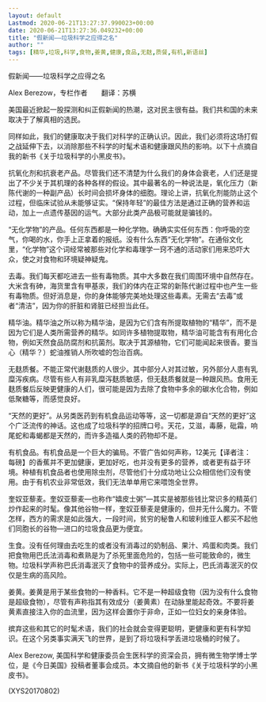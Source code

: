 ```yaml
---
layout: default
Lastmod: 2020-06-21T13:27:37.990023+00:00
date: 2020-06-21T13:27:36.049232+00:00
title: "假新闻——垃圾科学之应得之名"
author: ""
tags: [精华,垃圾,科学,食物,姜黄,健康,食品,无麸,质餐,有机,新语丝]
---
```


假新闻——垃圾科学之应得之名

Alex Berezow，专栏作者　　翻译：苏横

美国最近掀起一股探测和纠正假新闻的热潮，这对民主很有益。我们共和国的未来取决于了解真相的选民。

同样如此，我们的健康取决于我们对科学的正确认识。因此，我们必须将这场打假之战延伸下去，以消除那些不科学的时髦术语和健康跟风热的影响。以下十点摘自我的新书《关于垃圾科学的小黑皮书》。

抗氧化剂和抗衰老产品。尽管我们还不清楚为什么我们的身体会衰老，人们还是提出了不少关于其机理的各种各样的假设。其中最著名的一种说法是，氧化压力（新陈代谢的一种副产品）长时间会损坏身体的细胞。理论上讲，抗氧化剂能防止这个过程，但临床试验从未能够证实。“保持年轻”的最佳方法是通过正确的营养和运动，加上一点遗传基因的运气。大部分此类产品极可能就是骗钱的。

“无化学物”的产品。任何东西都是一种化学物。确确实实任何东西：你呼吸的空气，你喝的水，你手上正拿着的报纸。没有什么东西“无化学物”。在通俗文化里，“化学物”这个词经常被那些对化学和毒理学一窍不通的活动家们用来恐吓大众，使之对食物和环境疑神疑鬼。

去毒。我们每天都吃进去一些有毒物质。其中大多数在我们周围环境中自然存在。大米含有砷，海货里含有甲基汞，我们的体内在正常的新陈代谢过程中也产生一些有毒物质。但好消息是，你的身体能够完美地处理这些毒素。无需去“去毒”或者“清洁”，因为你的肝脏和肾脏已经担当此任。

精华油。精华油之所以称为精华油，是因为它们含有所提取植物的“精华”，而不是因为它们是人类所需营养的精华。如同许多植物提取物，精华油可能含有有用化合物，例如天然食品防腐剂和抗菌剂。取决于其源植物，它们可能闻起来很香。要当心（精华？）蛇油推销人所吹嘘的包治百病。

无麸质餐。不能正常代谢麸质的人很少。其中部分人对其过敏，另外部分人患有乳糜泻疾病。尽管有些人有非乳糜泻麸质敏感，但无麸质餐就是一种跟风热。食用无麸质餐后反映更健康的人们，很可能是因为去除了食物中多余的碳水化合物，例如低聚糖等，而感觉良好。

“天然的更好”。从另类医药到有机食品运动等等，这一切都是源自“天然的更好”这个广泛流传的神话。这也成了垃圾科学的招牌口号。天花，艾滋，毒藤，砒霜，响尾蛇和毒蝎都是天然的，而许多造福人类的药物却不是。

有机食品。有机食品是一个巨大的骗局。不管广告如何声称，12美元【译者注：每磅】的香蕉并不更加健康，更加好吃，也并没有更多的营养，或者更有益于环境。种植有机食品者也使用除虫剂，尽管他们十分成功地让公众相信他们没有使用。由于有机农业非常低效，我们无法单单用它来喂饱全世界。

奎奴亚藜麦。奎奴亚藜麦—也称作“嬉皮士粥”—其实是被那些钱比常识多的精英们炒作起来的时髦。像其他谷物一样，奎奴亚藜麦是健康的，但并无什么魔力。不管怎样，西方的需求是如此强大，一段时间，贫穷的秘鲁人和玻利维亚人都买不起他们同胞长的谷物—进口的垃圾食品更为便宜。

生食。没有任何理由去吃生的或者没有消毒过的奶制品、果汁、鸡蛋和肉类。我们把食物用巴氏法消毒和煮熟是为了杀死里面危险的，包括一些可能致命的，微生物。垃圾科学声称巴氏消毒泯灭了食物中的营养成分。实际上，巴氏消毒泯灭的仅仅是生病的高风险。

姜黄。姜黄是用于某些食物的一种香料。它不是一种超级食物（因为没有什么食物是超级食物），尽管有声称指其有效成分（姜黄素）在动脉里能起奇效。不要将姜黄素直接注入你的血流里，因为这样会置你于非命，正如一位妇女的亲身体验。

摈弃这些和其它的时髦术语，我们的社会就会变得更聪明，更健康和更有科学知识。在这个另类事实满天飞的世界，是到了将垃圾科学丢进垃圾桶的时候了。

Alex Berezow, 美国科学和健康委员会生医科学的资深会员，拥有微生物学博士学位，是《今日美国》投稿者董事会成员。本文摘自他的新书《关于垃圾科学的小黑皮书》。

(XYS20170802)

